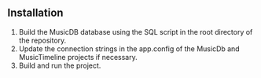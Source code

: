 ## Installation
1. Build the MusicDB database using the SQL script in the root directory of the repository.
2. Update the connection strings in the app.config of the MusicDb and MusicTimeline projects if necessary.
3. Build and run the project.
